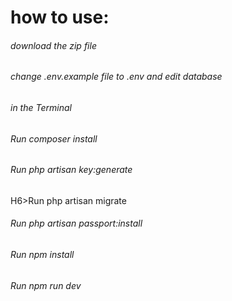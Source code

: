 <H1>how to use:</H1>
<H6>download the zip file</H6>
<H6>change .env.example file to .env and edit database</H6>
<H6>in the Terminal </H6>
<H6>Run composer install</H6>
<H6>Run php artisan key:generate</H6>
H6>Run php artisan migrate</H6>
<H6>Run php artisan passport:install</H6>
<H6>Run npm install</H6>
<H6>Run npm run dev</H6>









